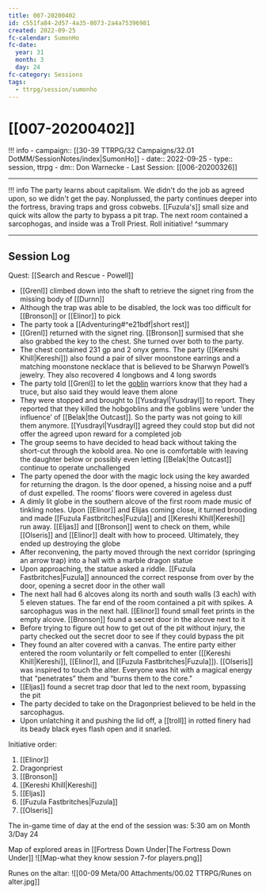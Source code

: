```yaml
---
title: 007-20200402
id: c551fa84-2d57-4a35-8073-2a4a75396981
created: 2022-09-25
fc-calendar: SumonHo
fc-date:
  year: 31
  month: 3
  day: 24
fc-category: Sessions
tags:
  - ttrpg/session/sumonho
---
```


# [[007-20200402]]

!!! info
    - campaign:: [[30-39 TTRPG/32 Campaigns/32.01 DotMM/SessionNotes/index|SumonHo]]
    - date:: 2022-09-25
    - type:: session, ttrpg
    - dm:: Don Warnecke
    - Last Session: [[006-20200326]]


---

!!! info
    The party learns about capitalism. We didn't do the job as agreed upon, so we didn't get the pay. Nonplussed, the party continues deeper into the fortress, braving traps and gross cobwebs. [[Fuzula's]] small size and quick wits allow the party to bypass a pit trap. The next room contained a sarcophogas, and inside was a Troll Priest. Roll initiative!
    ^summary

---


## Session Log


Quest: [[Search and Rescue - Powell]]

- [[Grenl]] climbed down into the shaft to retrieve the signet ring from the missing body of [[Durnn]]
- Although the trap was able to be disabled, the lock was too difficult for [[Bronson]] or [[Elinor]] to pick
- The party took a [[Adventuring#^e21bdf|short rest]]
- [[Grenl]] returned with the signet ring. [[Bronson]] surmised that she also grabbed the key to the chest. She turned over both to the party.
- The chest contained 231 gp and 2 onyx gems. The party ([[Kereshi Khill|Kereshi]]) also found a pair of silver moonstone earrings and a matching moonstone necklace that is believed to be Sharwyn Powell’s jewelry. They also recovered 4 longbows and 4 long swords
- The party told [[Grenl]] to let the [goblin](https://ddb.ac/monsters/goblin) warriors know that they had a truce, but also said they would leave them alone
- They were stopped and brought to [[Yusdrayl|Yusdrayl]] to report. They reported that they killed the hobgoblins and the goblins were ‘under the influence’ of [[Belak|the Outcast]]. So the party was not going to kill them anymore. [[Yusdrayl|Yusdrayl]] agreed they could stop but did not offer the agreed upon reward for a completed job
- The group seems to have decided to head back without taking the short-cut through the kobold area. No one is comfortable with leaving the daughter below or possibly even letting [[Belak|the Outcast]] continue to operate unchallenged
- The party opened the door with the magic lock using the key awarded for returning the dragon. Is the door opened, a hissing noise and a puff of dust expelled. The rooms’ floors were covered in ageless dust
- A dimly lit globe in the southern alcove of the first room made music of tinkling notes. Upon [[Elinor]] and Elijas coming close, it turned brooding and made [[Fuzula Fastbritches|Fuzula]] and [[Kereshi Khill|Kereshi]] run away. [[Eljas]] and [[Bronson]] went to check on them, while [[Olseris]] and [[Elinor]] dealt with how to proceed. Ultimately, they ended up destroying the globe
- After reconvening, the party moved through the next corridor (springing an arrow trap) into a hall with a marble dragon statue
- Upon approaching, the statue asked a riddle. [[Fuzula Fastbritches|Fuzula]] announced the correct response from over by the door, opening a secret door in the other wall
- The next hall had 6 alcoves along its north and south walls (3 each) with 5 eleven statues. The far end of the room contained a pit with spikes. A sarcophagus was in the next hall. [[Elinor]] found small feet prints in the empty alcove. [[Bronson]] found a secret door in the alcove next to it
- Before trying to figure out how to get out of the pit without injury, the party checked out the secret door to see if they could bypass the pit
- They found an alter covered with a canvas. The entire party either entered the room voluntarily or felt compelled to enter ([[Kereshi Khill|Kereshi]], [[Elinor]], and [[Fuzula Fastbritches|Fuzula]]). [[Olseris]] was inspired to touch the alter. Everyone was hit with a magical energy that “penetrates” them and “burns them to the core."
- [[Eljas]] found a secret trap door that led to the next room, bypassing the pit
- The party decided to take on the Dragonpriest believed to be held in the sarcophagus.  
- Upon unlatching it and pushing the lid off, a [[troll]] in rotted finery had its beady black eyes flash open and it snarled.  

Initiative order: 

1. [[Elinor]]
2. Dragonpriest
3. [[Bronson]]
4. [[Kereshi Khill|Kereshi]]
5. [[Eljas]]
6. [[Fuzula Fastbritches|Fuzula]]
7. [[Olseris]]

  

The in-game time of day at the end of the session was: 5:30 am on Month 3/Day 24

Map of explored areas in [[Fortress Down Under|The Fortress Down Under]]
![[Map-what they know session 7-for players.png]]

Runes on the altar:
![[00-09 Meta/00 Attachments/00.02 TTRPG/Runes on alter.jpg]]
